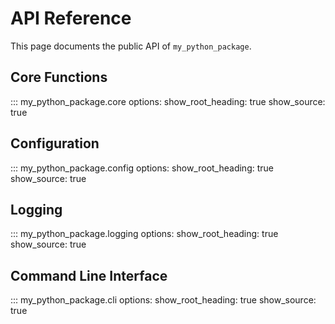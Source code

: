# API Reference

This page documents the public API of `my_python_package`.

## Core Functions

::: my_python_package.core
    options:
      show_root_heading: true
      show_source: true

## Configuration

::: my_python_package.config
    options:
      show_root_heading: true
      show_source: true

## Logging

::: my_python_package.logging
    options:
      show_root_heading: true
      show_source: true

## Command Line Interface

::: my_python_package.cli
    options:
      show_root_heading: true
      show_source: true
